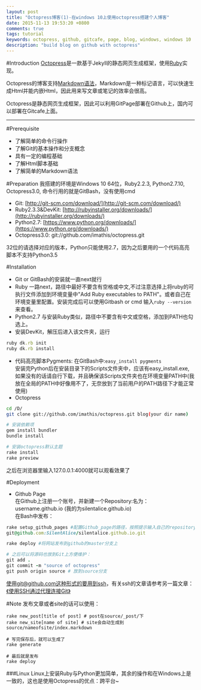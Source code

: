 ```yaml
---
layout: post
title: "Octopress博客(1)-在windows 10上使用octopress搭建个人博客"
date: 2015-11-13 19:53:20 +0800
comments: true
tags: tutorial
keywords: octopress, github, gitcafe, page, blog, windows, windows 10
description: "build blog on github with octopress"
---
```

#Introduction
[Octopress](http://octopress.org/)是一款基于Jekyll的静态网页生成框架，使用[Ruby](https://www.ruby-lang.org/en/)实现。

Octopress的博客支持[Markdown语法](http://daringfireball.net/projects/markdown/syntax)，Markdown是一种标记语言，可以快速生成Html并能内嵌Html，因此用来写文章或笔记的效率会很高。

Octopress是静态网页生成框架，因此可以利用GitPage部署在Github上，国内可以部署在Gitcafe上面。
<!-- more -->
---
#Prerequisite
* 了解简单的命令行操作
* 了解Git的基本操作和分支概念
* 具有一定的编程基础
* 了解Html脚本基础
* 了解简单的Markdown语法

#Preparation
我搭建的环境是Windows 10 64位，Ruby2.2.3, Python2.7.10, Octopress3.0, 命令行用的就是GitBash，没有使用cmd

* Git: [http://git-scm.com/download/](http://git-scm.com/download/)
* Ruby2.3.3&DevKit: [http://rubyinstaller.org/downloads/](http://rubyinstaller.org/downloads/)
* Python2.7: [https://www.python.org/downloads/](https://www.python.org/downloads/)
* Octopress3.0: git://github.com/imathis/octopress.git

32位的请选择对应的版本，Python只能使用2.7，因为之后要用的一个代码高亮脚本不支持Python3.5

#Installation
* Git or GitBash的安装就一直next就行
* Ruby 一路next，路径中最好不要含有空格或中文,不过注意选择上将ruby的可执行文件添加到环境变量中"Add Ruby executables to PATH"。或者自己在环境变量里配置。安装完成后可以使用Gitbash or cmd 输入`ruby --version`来查看。
* Python2.7 与安装Ruby类似，路径中不要含有中文或空格，添加到PATH也勾选上。
* 安装DevKit，解压后进入该文件夹，运行
```ruby
ruby dk.rb init
ruby dk.rb install
```
* 代码高亮脚本Pygments: 在GitBash中:`easy_install pygments`<br>
	安装完Python后在安装目录下的Scripts文件夹中，应该有easy_install.exe, 如果没有的话请自行下载，并且确保该Scripts文件夹也在环境变量PATH中(我放在全局的PATH中好像用不了，无奈放到了当前用户的PATH路径下才能正常使用)
* Octopress
```sh
cd /D/
git clone git://github.com/imathis/octopress.git blog(your dir name)

# 安装依赖项
gem install bundler
bundle install

# 安装octopress默认主题
rake install
rake preview
```

之后在浏览器里输入127.0.0.1:4000就可以观看效果了

#Deployment
* Github Page<br>
在Github上注册一个账号，并新建一个Repository:名为：username.github.io (我的为silentalice.github.io)
<br>在Bash中发布：
```ruby
rake setup_github_pages #配置Github_page的路径，按照提示输入自己的repository地址
git@github.com:SilentAlice/silentalice.github.io.git

rake deploy #将网站发布到github的master分支上

# 之后可以将源码也放到Git上方便维护：
git add .
git commit -m "source of octopress"
git push origin source # 放到source分支
```
使用git@github.com这种形式的要用到ssh，有关ssh的文章请参考另一篇文章：[《使用SSH通过代理连接Git》](http://silentming.net/blog/2015/11/14/git-ssh-proxy/)

#Note
发布文章或者site的话可以使用：

```
rake new_post[title of post] # post在source/_post/下
rake new_site[name of site] # site会自动生成到source/nameofsite/index.markdown

# 写完保存后，就可以生成了
rake generate

# 最后就是发布
rake deploy
```

###Linux
Linux上安装Ruby与Python更加简单，其余的操作和在Windows上是一致的，这也是使用Octopress的优点：跨平台~

